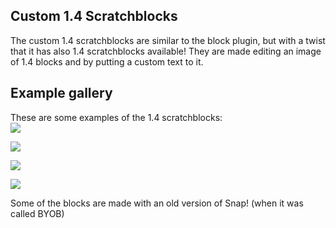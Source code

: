 ## Custom 1.4 Scratchblocks
The custom 1.4 scratchblocks are similar to the block plugin, but with a twist that it has also 1.4 scratchblocks available! They are made editing an image of 1.4 blocks and by putting a custom text to it.
## Example gallery
These are some examples of the 1.4 scratchblocks:
<br>
![](https://github.com/ScratchNitro/scratchnitro.github.io/blob/main/images/scratchblocks(1).png?raw=true)

![](https://github.com/ScratchNitro/scratchnitro.github.io/blob/main/images/scratchblocks%20(6).png?raw=true)

![](https://raw.githubusercontent.com/ScratchNitro/scratchnitro.github.io/main/images/cool%20blox.gif)

![](https://github.com/ScratchNitro/scratchnitro.github.io/blob/main/images/scratchblocks%20(7).gif?raw=true)

Some of the blocks are made with an old version of Snap! (when it was called BYOB)
